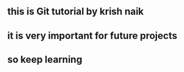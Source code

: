 ## this is Git tutorial by krish naik
## it is very important for future projects
## so keep learning 